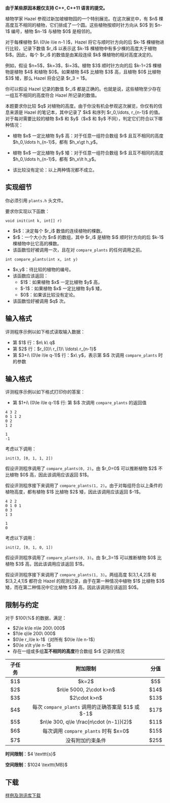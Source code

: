 <p><strong> 由于某些原因本题仅支持 C++, C++11 语言的提交。 </strong></p>
<p>植物学家 Hazel 参观过新加坡植物园的一个特别展览。在这次展览中，有 $n$ 棵高度互不相同的植物，它们排成了一个圆。这些植物按顺时针方向从 $0$ 到 $n-1$ 编号，植物 $n-1$ 与植物 $0$ 是相邻的。</p>
<p>对于每棵植物 $i\ (0\le i\le n-1 )$，Hazel 将它与顺时针方向的后 $k-1$ 棵植物进行比较，记录下数值 $r_i$ 以表示这 $k-1$ 棵植物中有多少棵的高度大于植物 $i$。因此，每个 $r_i$ 的数值是由某段连续 $k$ 棵植物的相对高度决定的。</p>
<p>例如，假设 $n=5$，$k=3$，$i=3$。植物 $3$ 顺时针方向的后 $k-1=2$ 棵植物是植物 $4$ 和植物 $0$。如果植物 $4$ 比植物 $3$ 高，且植物 $0$ 比植物 $3$ 矮，那么 Hazel 将会记录 $r_3 = 1$。</p>
<p>你可以假设 Hazel 记录的数值 $r_i$ 都是正确的。也就是说，这些植物至少存在一组互不相同的高度符合 Hazel 所记录的数值。</p>
<p>本题要求你比较 $q$ 对植物的高度。由于你没有机会参观这次展览，你仅有的信息来源是 Hazel 的笔记本，其中记录了 $k$ 和序列 $r_0,\ldots, r_{n-1}$ 的值。
对于每对需要比较的植物 $x$ 和 $y$（$x$ 和 $y$ 不同），判定它们符合以下哪种情况：</p>
<ul><li><p>植物 $x$ 一定比植物 $y$ 高：对于任意一组符合数组 $r$ 且互不相同的高度 $h_0,\ldots h_{n-1}$，都有 $h_x\gt h_y$。</p>
</li>
<li><p>植物 $x$ 一定比植物 $y$ 矮：对于任意一组符合数组 $r$ 且互不相同的高度 $h_0,\ldots h_{n-1}$，都有 $h_x\lt h_y$。</p>
</li>
<li><p>该比较没有定论：以上两种情况都不成立。</p>
</li>
</ul><h2>实现细节</h2>
<p>你必须引用 <code>plants.h</code> 头文件。</p>
<p>要求你实现以下函数：</p>
<pre><code class="sh_cpp">void init(int k, int[] r)</code></pre>
<ul><li>$k$：决定每个 $r_i$ 数值的连续植物的棵数。</li>
<li>$r$：一个大小为 $n$ 的数组，其中 $r_i$ 是植物 $i$ 顺时针方向的后 $k-1$ 棵植物中比它高的棵数。</li>
<li>该函数恰好被调用一次，且在对 <code>compare_plants</code> 的任何调用之前。</li>
</ul><pre><code class="sh_cpp">int compare_plants(int x, int y)</code></pre>
<ul><li>$x,y$：待比较的植物的编号。</li>
<li>该函数应该返回：<ul><li>$1$：如果植物 $x$ 一定比植物 $y$ 高，</li>
<li>$-1$：如果植物 $x$ 一定比植物 $y$ 矮，</li>
<li>$0$：如果该比较没有定论。</li>
</ul></li>
<li>该函数恰好被调用 $q$ 次。</li>
</ul><h2>输入格式</h2>
<p>评测程序示例以如下格式读取输入数据：</p>
<ul><li>第 $1$ 行：$n\ k\ q$</li>
<li>第 $2$ 行：$r_{0}\ r_{1}\ \ldots\ r_{n-1}$</li>
<li>第 $3+i\ (0\le i\le q-1)$ 行：$x\ y$，表示第 $i$ 次调用 <code>compare_plants</code> 时的参数</li>
</ul><h2>输入格式</h2>
<p>评测程序示例以如下格式打印你的答案：</p>
<ul><li>第 $1+i\ (0\le i\le q-1)$ 行: 第 $i$ 次调用 <code>compare_plants</code> 的返回值</li>
</ul>

<pre><code class="language-input1">4 3 2
0 1 1 2
0 2
1 2
</code></pre>


<pre><code class="language-output1">1
-1
</code></pre>


<p>考虑以下调用：</p>
<pre><code class="sh_cpp">init(3, [0, 1, 1, 2])</code></pre>
<p>假设评测程序调用了 <code>compare_plants(0, 2)</code>。由 $r_0=0$ 可以推断植物 $2$ 不比植物 $0$ 高，因此该调用应该返回 $1$。</p>
<p>假设评测程序接下来调用了 <code>compare_plants(1, 2)</code>。由于对每组符合以上条件的植物高度，都有植物 $1$ 比植物 $2$ 矮，因此该调用应该返回 $-1$。</p>


<pre><code class="language-input2">4 2 2
0 1 0 1
0 3
1 3
</code></pre>


<pre><code class="language-output2">1
0
</code></pre>


<p>考虑以下调用：</p>
<pre><code class="sh_cpp">​init(2, [0, 1, 0, 1])</code></pre>
<p>假设评测程序调用了 <code>compare_plants(0, 3)</code>。由 $r_3=1$ 可以推断植物 $0$ 比植物 $3$ 高，因此该调用应该返回 $1$。</p>
<p>假设评测程序接下来调用了 <code>compare_plants(1, 3)</code>。两组高度 $[3,1,4,2]$ 和 $[3,2,4,1]$ 都符合 Hazel 的观测记录，由于在第一种情况中植物 $1$ 比植物 $3$ 矮，而在第二种情况中它比植物 $3$ 高，因此该调用应该返回 $0$。</p>
<h2>限制与约定</h2>
<p>对于 $100\%$ 的数据，满足：</p>
<ul><li>$2\le k\le n\le 200\ 000$</li>
<li>$1\le q\le 200\ 000$</li>
<li>$0\le r_i\le k-1$（对所有 $0\le i\le n-1$）</li>
<li>$0\le x\lt y\le n-1$</li>
<li>存在一组或多组<strong>互不相同的高度</strong>符合数组 $r$ 记录的情况</li>
</ul><div class="table-responsive">
<table class="table table-bordered table-text-center table-vertical-middle"><thead><tr><th style="text-align:center;">子任务</th>
<th style="text-align:center;">附加限制</th>
<th style="text-align:center;">分值</th>
</tr></thead><tbody><tr><td style="text-align:center;">$1$</td>
<td style="text-align:center;">$k=2$</td>
<td style="text-align:center;">$5$</td>
</tr><tr><td style="text-align:center;">$2$</td>
<td style="text-align:center;">$n\le 5000, 2\cdot k&gt;n$</td>
<td style="text-align:center;">$14$</td>
</tr><tr><td style="text-align:center;">$3$</td>
<td style="text-align:center;">$2\cdot k&gt;n$</td>
<td style="text-align:center;">$13$</td>
</tr><tr><td style="text-align:center;">$4$</td>
<td style="text-align:center;">每次 <code>compare_plants</code> 调用的正确答案是 $1$ 或 $-1$</td>
<td style="text-align:center;">$17$</td>
</tr><tr><td style="text-align:center;">$5$</td>
<td style="text-align:center;">$n\le 300, q\le \frac{n\cdot (n-1)}{2}$</td>
<td style="text-align:center;">$11$</td>
</tr><tr><td style="text-align:center;">$6$</td>
<td style="text-align:center;">每次调用 <code>compare_plants</code> 时有 $x=0$</td>
<td style="text-align:center;">$15$</td>
</tr><tr><td style="text-align:center;">$7$</td>
<td style="text-align:center;">没有附加约束条件</td>
<td style="text-align:center;">$25$</td>
</tr></tbody></table></div>
<p><strong>时间限制</strong>：$4 \texttt{s}$</p>
<p><strong>空间限制</strong>：$1024 \texttt{MB}$</p>
<h2>下载</h2>
<p><a href="./20968/file/attachment.zip">样例及测评库下载</a></p>
